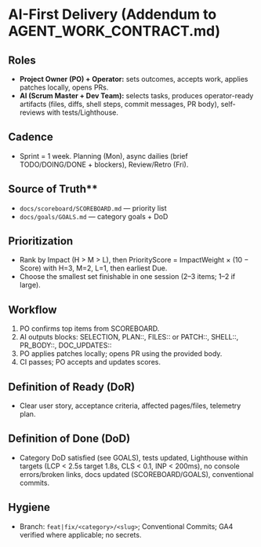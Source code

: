 # AI-First Delivery (Addendum to AGENT_WORK_CONTRACT.md)

## Roles

- **Project Owner (PO) + Operator:** sets outcomes, accepts work, applies patches locally, opens PRs.
- **AI (Scrum Master + Dev Team):** selects tasks, produces operator-ready artifacts (files, diffs, shell steps, commit messages, PR body), self-reviews with tests/Lighthouse.

## Cadence

- Sprint = 1 week. Planning (Mon), async dailies (brief TODO/DOING/DONE + blockers), Review/Retro (Fri).

## Source of Truth**

- `docs/scoreboard/SCOREBOARD.md` — priority list
- `docs/goals/GOALS.md` — category goals + DoD

## Prioritization

- Rank by Impact (H > M > L), then PriorityScore = ImpactWeight × (10 − Score) with H=3, M=2, L=1, then earliest Due.
- Choose the smallest set finishable in one session (2–3 items; 1–2 if large).

## Workflow

1. PO confirms top items from SCOREBOARD.
2. AI outputs blocks: SELECTION, PLAN::<slug>, FILES:: or PATCH::, SHELL::, PR_BODY::<slug>, DOC_UPDATES::
3. PO applies patches locally; opens PR using the provided body.
4. CI passes; PO accepts and updates scores.

## Definition of Ready (DoR)

- Clear user story, acceptance criteria, affected pages/files, telemetry plan.

## Definition of Done (DoD)

- Category DoD satisfied (see GOALS), tests updated, Lighthouse within targets (LCP < 2.5s target 1.8s, CLS < 0.1, INP < 200ms), no console errors/broken links, docs updated (SCOREBOARD/GOALS), conventional commits.

## Hygiene

- Branch: `feat|fix/<category>/<slug>`; Conventional Commits; GA4 verified where applicable; no secrets.

